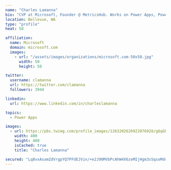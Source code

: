 ```yaml
---
name: "Charles Lamanna"
bio: "CVP at Microsoft, Founder @ MetricsHub. Works on Power Apps, Power Automate, Power Virtual Agent, Common Data Service and Dynamics 365."
location: Bellevue, WA
type: "profile"
heat: 58

affiliation:
  name: Microsoft
  domain: microsoft.com
  images:
    - url: "/assets/images/organizations/microsoft.com-50x50.jpg"
      width: 50
      height: 50

twitter:
  username: clamanna
  url: https://twitter.com/clamanna
  followers: 3944

linkedin:
  url: https://www.linkedin.com/in/charleslamanna

topics:
  - Power Apps

images:
  - url: https://pbs.twimg.com/profile_images/1263202626922876928/g6qGbHZ-_400x400.jpg
    width: 400
    height: 400
    isCached: true
    title: "Charles Lamanna"

secured: "Lq8vxAsamZdVrgpYQ7PFdEJVin/+e2J90MVbPcAhW4X6zeMIjHgm3sSqsoMdd7juNvXQ/tiZasJCMcwq8BEdH3Dnx2WP73ZlzEPhmrpQElPpcyOTgFpZ58pHwTXHXzjg8m4JTCkHjVABZV/CKXO21JJ4XFjjjfHJ2ClLRXy3WUv0CGdXeX+A2vuRCEoPy8pZXV9LHSffSFro5lXez08x025/1RafIa9h4pj1G9jgLeGh2E4j0MNrpct0Rm8U/BqzzuSidogyhHdvxcL1Ti9PUh8PEPKKcTCsGb2bifJqplZw3J0n210/2yyddGNFGgI7lZIqCdLefX7l3GxV6rYgAkHEfAxNMFIfYbGimyFx18T7w7QeGk7S5RIT/v0Gl8Sz1KmKxNSCtGY29pklhq0Q0tCHPG87JQF20aWa6tGGxVc=;ktuBT61XsHTvkXFy4BVHGA=="
---
```


